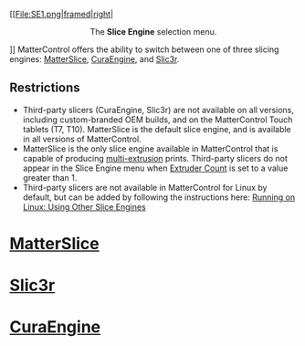 \[\[[File:SE1.png|framed|right](File:SE1.png%7Cframed%7Cright)|

<center>

The **Slice Engine** selection menu.

</center>

\]\] MatterControl offers the ability to switch between one of three
slicing engines: [MatterSlice](matterslice.md),
[CuraEngine](curaengine.md), and [Slic3r](slic3r.md).

## Restrictions

  - Third-party slicers (CuraEngine, Slic3r) are not available on all
    versions, including custom-branded OEM builds, and on the
    MatterControl Touch tablets (T7, T10). MatterSlice is the default
    slice engine, and is available in all versions of MatterControl.
  - MatterSlice is the only slice engine available in MatterControl that
    is capable of producing
    [multi-extrusion](multi-extrusion.md) prints. Third-party
    slicers do not appear in the Slice Engine menu when [Extruder
    Count](settings/printer/features/hardware/extruder-count)
    is set to a value greater than 1.
  - Third-party slicers are not available in MatterControl for Linux by
    default, but can be added by following the instructions here:
    [Running on Linux: Using Other Slice
    Engines](development/running-on-linux.md#Using_Other_Slice_Engines)

# [MatterSlice](matterslice.md)

# [Slic3r](slic3r.md)

# [CuraEngine](curaengine.md)
